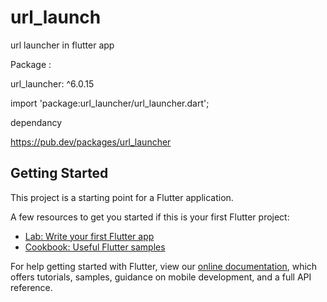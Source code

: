 # url_launch

url launcher in flutter app



Package :

url_launcher: ^6.0.15

import 'package:url_launcher/url_launcher.dart';



dependancy

https://pub.dev/packages/url_launcher



## Getting Started

This project is a starting point for a Flutter application.

A few resources to get you started if this is your first Flutter project:

- [Lab: Write your first Flutter app](https://flutter.dev/docs/get-started/codelab)
- [Cookbook: Useful Flutter samples](https://flutter.dev/docs/cookbook)

For help getting started with Flutter, view our
[online documentation](https://flutter.dev/docs), which offers tutorials,
samples, guidance on mobile development, and a full API reference.

